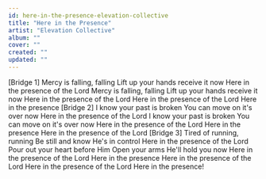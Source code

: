 ```yaml
---
id: here-in-the-presence-elevation-collective
title: "Here in the Presence"
artist: "Elevation Collective"
album: ""
cover: ""
created: ""
updated: ""
---
```


[Bridge 1]
Mercy is falling, falling
Lift up your hands receive it now
Here in the presence of the Lord
Mercy is falling, falling
Lift up your hands receive it now
Here in the presence of the Lord
Here in the presence of the Lord
Here in the presence
[Bridge 2]
I know your past is broken
You can move on it's over now
Here in the presence of the Lord
I know your past is broken
You can move on it's over now
Here in the presence of the Lord
Here in the presence
Here in the presence of the Lord
[Bridge 3]
Tired of running, running
Be still and know He's in control
Here in the presence of the Lord
Pour out your heart before Him
Open your arms He'll hold you now
Here in the presence of the Lord
Here in the presence
Here in the presence of the Lord
Here in the presence of the Lord
Here in the presence!